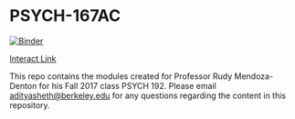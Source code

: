 # PSYCH-167AC
[![Binder](https://mybinder.org/badge.svg)](https://mybinder.org/v2/gh/ds-modules/PSYCH-167AC/master)

[Interact Link](http://datahub.berkeley.edu/user-redirect/interact?account=ds-modules&repo=PSYCH-167AC&branch=master&path=)

This repo contains the modules created for Professor Rudy Mendoza-Denton for his Fall 2017 class PSYCH 192. Please email adityasheth@berkeley.edu for any questions regarding the content in this repository.
